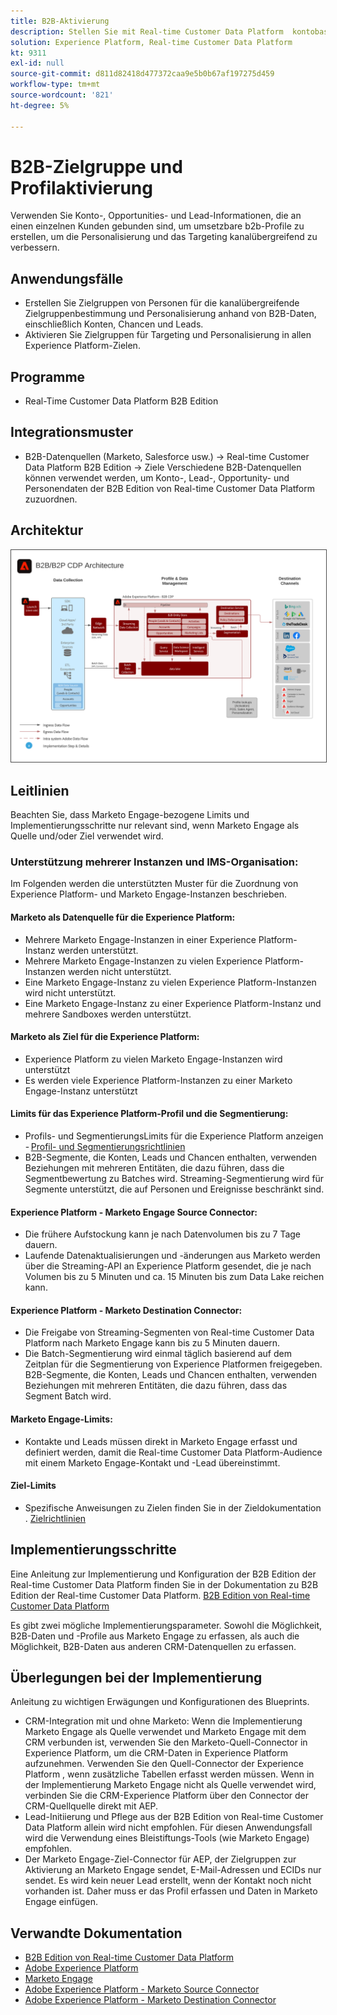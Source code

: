 ```yaml
---
title: B2B-Aktivierung
description: Stellen Sie mit Real-time Customer Data Platform ​ kontobasierte Zielgruppen und profilorientierte Kundenerlebnisse bereit.
solution: Experience Platform, Real-time Customer Data Platform
kt: 9311
exl-id: null
source-git-commit: d811d82418d477372caa9e5b0b67af197275d459
workflow-type: tm+mt
source-wordcount: '821'
ht-degree: 5%

---
```


# B2B-Zielgruppe und Profilaktivierung

Verwenden Sie Konto-, Opportunities- und Lead-Informationen, die an einen einzelnen Kunden gebunden sind, um umsetzbare b2b-Profile zu erstellen, um die Personalisierung und das Targeting kanalübergreifend zu verbessern.

## Anwendungsfälle

* Erstellen Sie Zielgruppen von Personen für die kanalübergreifende Zielgruppenbestimmung und Personalisierung anhand von B2B-Daten, einschließlich Konten, Chancen und Leads.
* Aktivieren Sie Zielgruppen für Targeting und Personalisierung in allen Experience Platform-Zielen.

## Programme

* Real-Time Customer Data Platform B2B Edition

## Integrationsmuster

* B2B-Datenquellen (Marketo, Salesforce usw.) -> Real-time Customer Data Platform B2B Edition -> Ziele Verschiedene B2B-Datenquellen können verwendet werden, um Konto-, Lead-, Opportunity- und Personendaten der B2B Edition von Real-time Customer Data Platform zuzuordnen.

## Architektur

<img src="assets/b2b-activation.svg" alt="Referenzarchitektur für das B2B Activation Blueprint" style="border:1px solid #4a4a4a" />
<br>

## Leitlinien

Beachten Sie, dass Marketo Engage-bezogene Limits und Implementierungsschritte nur relevant sind, wenn Marketo Engage als Quelle und/oder Ziel verwendet wird.

### Unterstützung mehrerer Instanzen und IMS-Organisation:

Im Folgenden werden die unterstützten Muster für die Zuordnung von Experience Platform- und Marketo Engage-Instanzen beschrieben.

#### Marketo als Datenquelle für die Experience Platform:

* Mehrere Marketo Engage-Instanzen in einer Experience Platform-Instanz werden unterstützt.
* Mehrere Marketo Engage-Instanzen zu vielen Experience Platform-Instanzen werden nicht unterstützt.
* Eine Marketo Engage-Instanz zu vielen Experience Platform-Instanzen wird nicht unterstützt.
* Eine Marketo Engage-Instanz zu einer Experience Platform-Instanz und mehrere Sandboxes werden unterstützt.

#### Marketo als Ziel für die Experience Platform:

* Experience Platform zu vielen Marketo Engage-Instanzen wird unterstützt
* Es werden viele Experience Platform-Instanzen zu einer Marketo Engage-Instanz unterstützt

#### Limits für das Experience Platform-Profil und die Segmentierung:

* Profils- und SegmentierungsLimits für die Experience Platform anzeigen - [Profil- und Segmentierungsrichtlinien](https://experienceleague.adobe.com/docs/experience-platform/profile/guardrails.html?lang=de)
* B2B-Segmente, die Konten, Leads und Chancen enthalten, verwenden Beziehungen mit mehreren Entitäten, die dazu führen, dass die Segmentbewertung zu Batches wird. Streaming-Segmentierung wird für Segmente unterstützt, die auf Personen und Ereignisse beschränkt sind.

#### Experience Platform - Marketo Engage Source Connector:

* Die frühere Aufstockung kann je nach Datenvolumen bis zu 7 Tage dauern.
* Laufende Datenaktualisierungen und -änderungen aus Marketo werden über die Streaming-API an Experience Platform gesendet, die je nach Volumen bis zu 5 Minuten und ca. 15 Minuten bis zum Data Lake reichen kann.

#### Experience Platform - Marketo Destination Connector:

* Die Freigabe von Streaming-Segmenten von Real-time Customer Data Platform nach Marketo Engage kann bis zu 5 Minuten dauern.
* Die Batch-Segmentierung wird einmal täglich basierend auf dem Zeitplan für die Segmentierung von Experience Platformen freigegeben. B2B-Segmente, die Konten, Leads und Chancen enthalten, verwenden Beziehungen mit mehreren Entitäten, die dazu führen, dass das Segment Batch wird.

#### Marketo Engage-Limits:

* Kontakte und Leads müssen direkt in Marketo Engage erfasst und definiert werden, damit die Real-time Customer Data Platform-Audience mit einem Marketo Engage-Kontakt und -Lead übereinstimmt.

#### Ziel-Limits

* Spezifische Anweisungen zu Zielen finden Sie in der Zieldokumentation . [Zielrichtlinien](https://experienceleague.adobe.com/docs/experience-platform/destinations/home.html?lang=en)


## Implementierungsschritte

Eine Anleitung zur Implementierung und Konfiguration der B2B Edition der Real-time Customer Data Platform finden Sie in der Dokumentation zu B2B Edition der Real-time Customer Data Platform. [B2B Edition von Real-time Customer Data Platform](https://experienceleague.adobe.com/docs/experience-platform/rtcdp/b2b-overview.html?lang=en)

Es gibt zwei mögliche Implementierungsparameter. Sowohl die Möglichkeit, B2B-Daten und -Profile aus Marketo Engage zu erfassen, als auch die Möglichkeit, B2B-Daten aus anderen CRM-Datenquellen zu erfassen.

## Überlegungen bei der Implementierung

Anleitung zu wichtigen Erwägungen und Konfigurationen des Blueprints.

* CRM-Integration mit und ohne Marketo: Wenn die Implementierung Marketo Engage als Quelle verwendet und Marketo Engage mit dem CRM verbunden ist, verwenden Sie den Marketo-Quell-Connector in Experience Platform, um die CRM-Daten in Experience Platform aufzunehmen. Verwenden Sie den Quell-Connector der Experience Platform , wenn zusätzliche Tabellen erfasst werden müssen. Wenn in der Implementierung Marketo Engage nicht als Quelle verwendet wird, verbinden Sie die CRM-Experience Platform über den Connector der CRM-Quellquelle direkt mit AEP.
* Lead-Initiierung und Pflege aus der B2B Edition von Real-time Customer Data Platform allein wird nicht empfohlen. Für diesen Anwendungsfall wird die Verwendung eines Bleistiftungs-Tools (wie Marketo Engage) empfohlen.
* Der Marketo Engage-Ziel-Connector für AEP, der Zielgruppen zur Aktivierung an Marketo Engage sendet, E-Mail-Adressen und ECIDs nur sendet. Es wird kein neuer Lead erstellt, wenn der Kontakt noch nicht vorhanden ist. Daher muss er das Profil erfassen und Daten in Marketo Engage einfügen.

## Verwandte Dokumentation

* [B2B Edition von Real-time Customer Data Platform](https://experienceleague.adobe.com/docs/experience-platform/rtcdp/b2b-overview.html?lang=en)
* [Adobe Experience Platform](https://experienceleague.adobe.com/docs/experience-platform.html?lang=de)
* [Marketo Engage](https://experienceleague.adobe.com/docs/marketo/using/home.html?lang=en)
* [Adobe Experience Platform - Marketo Source Connector](https://experienceleague.adobe.com/docs/experience-platform/sources/connectors/adobe-applications/marketo/marketo.html?lang=de)
* [Adobe Experience Platform - Marketo Destination Connector](https://experienceleague.adobe.com/docs/marketo/using/product-docs/core-marketo-concepts/smart-lists-and-static-lists/static-lists/push-an-adobe-experience-cloud-segment-to-a-marketo-static-list.html?lang=en)